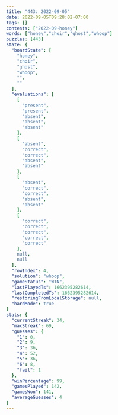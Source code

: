 ```yaml
---
title: "443: 2022-09-05"
date: 2022-09-05T09:28:02-07:00
tags: []
contests: ["2022-09-honey"]
words: ["honey","choir","ghost","whoop"]
puzzles: [443]
state: {
  "boardState": [
    "honey",
    "choir",
    "ghost",
    "whoop",
    "",
    ""
  ],
  "evaluations": [
    [
      "present",
      "present",
      "absent",
      "absent",
      "absent"
    ],
    [
      "absent",
      "correct",
      "correct",
      "absent",
      "absent"
    ],
    [
      "absent",
      "correct",
      "correct",
      "absent",
      "absent"
    ],
    [
      "correct",
      "correct",
      "correct",
      "correct",
      "correct"
    ],
    null,
    null
  ],
  "rowIndex": 4,
  "solution": "whoop",
  "gameStatus": "WIN",
  "lastPlayedTs": 1662395282614,
  "lastCompletedTs": 1662395282614,
  "restoringFromLocalStorage": null,
  "hardMode": true
}
stats: {
  "currentStreak": 34,
  "maxStreak": 69,
  "guesses": {
    "1": 0,
    "2": 9,
    "3": 36,
    "4": 52,
    "5": 36,
    "6": 8,
    "fail": 1
  },
  "winPercentage": 99,
  "gamesPlayed": 142,
  "gamesWon": 141,
  "averageGuesses": 4
}
---
```


<!-- more -->
